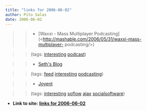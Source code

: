 ```yaml
---
title: "links for 2006-06-02"
author: Pito Salas
date: 2006-06-02
---
```



>>

>>   * [Waxxi - Mass Multiplayer
Podcasting](<http://mashable.com/2006/05/31/waxxi-mass-multiplayer-
podcasting/>)

>>

>> (tags: [interesting](<http://del.icio.us/pitosalas/interesting>)
[podcast](<http://del.icio.us/pitosalas/podcast>))

>>

>>   * [Seth's Blog](<http://sethgodin.typepad.com/seths_blog/index.rdf>)

>>

>> (tags: [feed](<http://del.icio.us/pitosalas/feed>)
[interesting](<http://del.icio.us/pitosalas/interesting>)
[podcasting](<http://del.icio.us/pitosalas/podcasting>))

>>

>>   * [Joyent](<http://joyent.com/>)

>>

>> (tags: [interesting](<http://del.icio.us/pitosalas/interesting>)
[soflow](<http://del.icio.us/pitosalas/soflow>)
[ajax](<http://del.icio.us/pitosalas/ajax>)
[socialsoftware](<http://del.icio.us/pitosalas/socialsoftware>))

>>

>>


* **Link to site:** **[links for 2006-06-02](None)**
